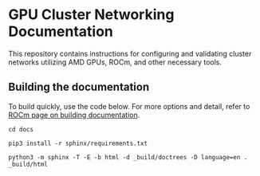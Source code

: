 # GPU Cluster Networking Documentation

This repository contains instructions for configuring and validating cluster networks utilizing AMD GPUs, ROCm, and other necessary tools.

## Building the documentation

To build quickly, use the code below. For more options and detail, refer to [ROCm page on building documentation](https://rocm.docs.amd.com/en/latest/contribute/building.html).

```
cd docs

pip3 install -r sphinx/requirements.txt

python3 -m sphinx -T -E -b html -d _build/doctrees -D language=en . _build/html
```
